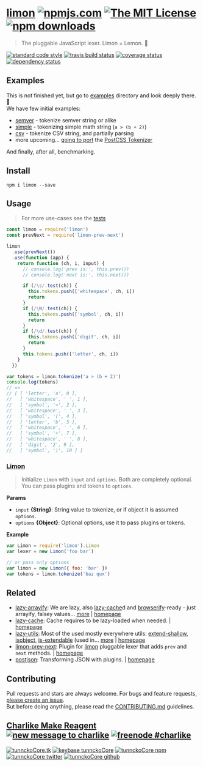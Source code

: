 # [limon][author-www-url] [![npmjs.com][npmjs-img]][npmjs-url] [![The MIT License][license-img]][license-url] [![npm downloads][downloads-img]][downloads-url] 

> The pluggable JavaScript lexer. Limon = Lemon. :lemon:

[![standard code style][standard-img]][standard-url] [![travis build status][travis-img]][travis-url] [![coverage status][coveralls-img]][coveralls-url] [![dependency status][david-img]][david-url]

## Examples
This is not finished yet, but go to [examples](./examples) directory and look deeply there. :tada:  
We have few initial examples:

- [semver](./examples/semver.js) - tokenize semver string or alike
- [simple](./examples/simple.js) - tokenizing simple math string (`a > (b + 2)`)
- [csv](./examples/csv.js) - tokenize CSV string, and partially parsing
- more upcoming... [going to port](https://github.com/limonjs/limon/issues/7) the [PostCSS Tokenizer](https://github.com/postcss/postcss/blob/master/lib/tokenize.es6)

And finally, after all, benchmarking.

## Install
```
npm i limon --save
```

## Usage
> For more use-cases see the [tests](./test.js)

```js
const limon = require('limon')
const prevNext = require('limon-prev-next')

limon
  .use(prevNext())
  .use(function (app) {
    return function (ch, i, input) {
      // console.log('prev is:', this.prev())
      // console.log('next is:', this.next())

      if (/\s/.test(ch)) {
        this.tokens.push(['whitespace', ch, i])
        return
      }
      if (/\W/.test(ch)) {
        this.tokens.push(['symbol', ch, i])
        return
      }
      if (/\d/.test(ch)) {
        this.tokens.push(['digit', ch, i])
        return
      }
      this.tokens.push(['letter', ch, i])
    }
  })

var tokens = limon.tokenize('a > (b + 2)')
console.log(tokens)
// =>
// [ [ 'letter', 'a', 0 ],
//   [ 'whitespace', ' ', 1 ],
//   [ 'symbol', '>', 2 ],
//   [ 'whitespace', ' ', 3 ],
//   [ 'symbol', '(', 4 ],
//   [ 'letter', 'b', 5 ],
//   [ 'whitespace', ' ', 6 ],
//   [ 'symbol', '+', 7 ],
//   [ 'whitespace', ' ', 8 ],
//   [ 'digit', '2', 9 ],
//   [ 'symbol', ')', 10 ] ]
```

### [Limon](index.js#L33)
> Initialize `Limon` with `input` and `options`. Both are completely optional. You can pass plugins and tokens to `options`.

**Params**

* `input` **{String}**: String value to tokenize, or if object it is assumed `options`.    
* `options` **{Object}**: Optional options, use it to pass plugins or tokens.    

**Example**

```js
var Limon = require('limon').Limon
var lexer = new Limon('foo bar')

// or pass only options
var limon = new Limon({ foo: 'bar' })
var tokens = limon.tokenize('baz qux')
```

## Related
* [lazy-arrayify](https://www.npmjs.com/package/lazy-arrayify): We are lazy, also [lazy-cache][]d and [browserify][]-ready - just arrayify, falsey values… [more](https://www.npmjs.com/package/lazy-arrayify) | [homepage](https://github.com/tunnckocore/lazy-arrayify)
* [lazy-cache](https://www.npmjs.com/package/lazy-cache): Cache requires to be lazy-loaded when needed. | [homepage](https://github.com/jonschlinkert/lazy-cache)
* [lazy-utils](https://www.npmjs.com/package/lazy-utils): Most of the used mostly everywhere utils: [extend-shallow][], [isobject][], [is-extendable][] (used in… [more](https://www.npmjs.com/package/lazy-utils) | [homepage](https://github.com/tunnckocore/lazy-utils)
* [limon-prev-next](https://www.npmjs.com/package/limon-prev-next): Plugin for [limon][] pluggable lexer that adds `prev` and `next` methods. | [homepage](https://github.com/limonjs/limon-prev-next)
* [postjson](https://www.npmjs.com/package/postjson): Transforming JSON with plugins. | [homepage](https://github.com/postjson/postjson)

## Contributing
Pull requests and stars are always welcome. For bugs and feature requests, [please create an issue](https://github.com/limonjs/limon/issues/new).  
But before doing anything, please read the [CONTRIBUTING.md](./CONTRIBUTING.md) guidelines.

## [Charlike Make Reagent](http://j.mp/1stW47C) [![new message to charlike][new-message-img]][new-message-url] [![freenode #charlike][freenode-img]][freenode-url]

[![tunnckoCore.tk][author-www-img]][author-www-url] [![keybase tunnckoCore][keybase-img]][keybase-url] [![tunnckoCore npm][author-npm-img]][author-npm-url] [![tunnckoCore twitter][author-twitter-img]][author-twitter-url] [![tunnckoCore github][author-github-img]][author-github-url]

[browserify]: https://github.com/substack/node-browserify
[extend-shallow]: https://github.com/jonschlinkert/extend-shallow
[is-extendable]: https://github.com/jonschlinkert/is-extendable
[isobject]: https://github.com/jonschlinkert/isobject
[lazy-cache]: https://github.com/jonschlinkert/lazy-cache
[limon]: https://github.com/limonjs/limon

[npmjs-url]: https://www.npmjs.com/package/limon
[npmjs-img]: https://img.shields.io/npm/v/limon.svg?label=limon

[license-url]: https://github.com/limonjs/limon/blob/master/LICENSE
[license-img]: https://img.shields.io/npm/l/limon.svg

[downloads-url]: https://www.npmjs.com/package/limon
[downloads-img]: https://img.shields.io/npm/dm/limon.svg

[travis-url]: https://travis-ci.org/limonjs/limon
[travis-img]: https://img.shields.io/travis/limonjs/limon/master.svg

[coveralls-url]: https://coveralls.io/r/limonjs/limon
[coveralls-img]: https://img.shields.io/coveralls/limonjs/limon.svg

[david-url]: https://david-dm.org/limonjs/limon
[david-img]: https://img.shields.io/david/limonjs/limon.svg

[standard-url]: https://github.com/feross/standard
[standard-img]: https://img.shields.io/badge/code%20style-standard-brightgreen.svg

[author-www-url]: http://www.tunnckocore.tk
[author-www-img]: https://img.shields.io/badge/www-tunnckocore.tk-fe7d37.svg

[keybase-url]: https://keybase.io/tunnckocore
[keybase-img]: https://img.shields.io/badge/keybase-tunnckocore-8a7967.svg

[author-npm-url]: https://www.npmjs.com/~tunnckocore
[author-npm-img]: https://img.shields.io/badge/npm-~tunnckocore-cb3837.svg

[author-twitter-url]: https://twitter.com/tunnckoCore
[author-twitter-img]: https://img.shields.io/badge/twitter-@tunnckoCore-55acee.svg

[author-github-url]: https://github.com/tunnckoCore
[author-github-img]: https://img.shields.io/badge/github-@tunnckoCore-4183c4.svg

[freenode-url]: http://webchat.freenode.net/?channels=charlike
[freenode-img]: https://img.shields.io/badge/freenode-%23charlike-5654a4.svg

[new-message-url]: https://github.com/tunnckoCore/ama
[new-message-img]: https://img.shields.io/badge/ask%20me-anything-green.svg